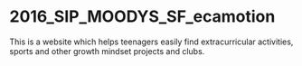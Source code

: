 # 2016_SIP_MOODYS_SF_ecamotion
This is a website which helps teenagers easily find extracurricular activities, sports and other growth mindset projects and clubs.
